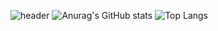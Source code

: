 ![header](https://capsule-render.vercel.app/api?type=waving&color=gradient&height=300&section=header&text=SuJin%20Oh&fontSize=70) 
![Anurag's GitHub stats](https://github-readme-stats.vercel.app/api?username=osjkate&show_icons=true&theme=synthwave)
![Top Langs](https://github-readme-stats.vercel.app/api/top-langs/?username=osjkate&layout=compact&theme=dark)

<!--
**osjkate/osjkate** is a ✨ _special_ ✨ repository because its `README.md` (this file) appears on your GitHub profile.

Here are some ideas to get you started:

- 🔭 I’m currently working on ...
- 🌱 I’m currently learning ...
- 👯 I’m looking to collaborate on ...
- 🤔 I’m looking for help with ...
- 💬 Ask me about ...
- 📫 How to reach me: ...
- 😄 Pronouns: ...
- ⚡ Fun fact: ...
-->
